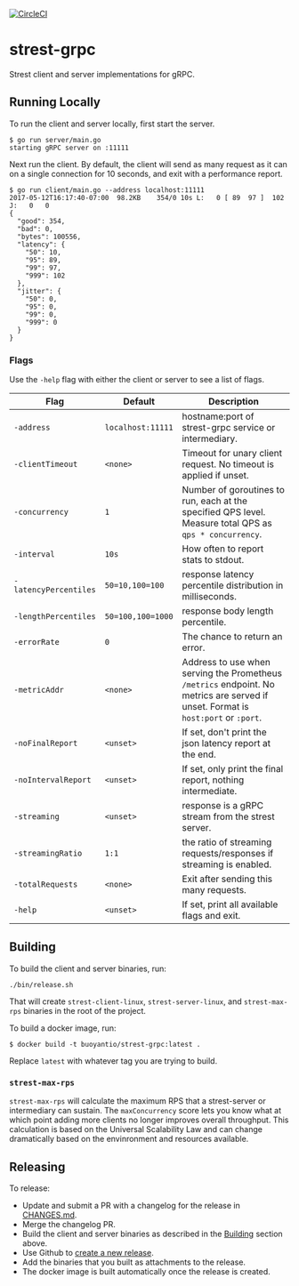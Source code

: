 [![CircleCI](https://circleci.com/gh/BuoyantIO/strest-grpc.svg?style=shield)](https://circleci.com/gh/BuoyantIO/strest-grpc)

# strest-grpc

Strest client and server implementations for gRPC.

## Running Locally

To run the client and server locally, first start the server.

```
$ go run server/main.go
starting gRPC server on :11111
```

Next run the client. By default, the client will send as many request as it can
on a single connection for 10 seconds, and exit with a performance report.

```
$ go run client/main.go --address localhost:11111
2017-05-12T16:17:40-07:00  98.2KB    354/0 10s L:   0 [ 89  97 ]  102 J:   0   0
{
  "good": 354,
  "bad": 0,
  "bytes": 100556,
  "latency": {
    "50": 10,
    "95": 89,
    "99": 97,
    "999": 102
  },
  "jitter": {
    "50": 0,
    "95": 0,
    "99": 0,
    "999": 0
  }
}
```

### Flags

Use the `-help` flag with either the client or server to see a list of flags.

| Flag                  | Default   | Description |
|-----------------------|-----------|-------------|
| `-address`            | `localhost:11111` | hostname:port of strest-grpc service or intermediary. |
| `-clientTimeout`      | `<none>`  | Timeout for unary client request. No timeout is applied if unset. |
| `-concurrency`        | `1`       | Number of goroutines to run, each at the specified QPS level. Measure total QPS as `qps * concurrency`. |
| `-interval`           | `10s`     | How often to report stats to stdout. |
| `-latencyPercentiles` | `50=10,100=100` | response latency percentile distribution in milliseconds. |
| `-lengthPercentiles`  | `50=100,100=1000` | response body length percentile. |
| `-errorRate`          | `0`       | The chance to return an error. |
| `-metricAddr`        | `<none>`  | Address to use when serving the Prometheus `/metrics` endpoint. No metrics are served if unset. Format is `host:port` or `:port`. |
| `-noFinalReport`      | `<unset>` | If set, don't print the json latency report at the end. |
| `-noIntervalReport`   | `<unset>` | If set, only print the final report, nothing intermediate. |
| `-streaming`          | `<unset>` | response is a gRPC stream from the strest server. |
| `-streamingRatio`     | `1:1`     | the ratio of streaming requests/responses if streaming is enabled. |
| `-totalRequests`      | `<none>`  | Exit after sending this many requests. |
| `-help`               | `<unset>` | If set, print all available flags and exit. |

## Building

To build the client and server binaries, run:

```
./bin/release.sh
```

That will create `strest-client-linux`, `strest-server-linux`, and `strest-max-rps` binaries in the
root of the project.

To build a docker image, run:

```
$ docker build -t buoyantio/strest-grpc:latest .
```

Replace `latest` with whatever tag you are trying to build.

### `strest-max-rps`

`strest-max-rps` will calculate the maximum RPS that a strest-server or intermediary
can sustain. The `maxConcurrency` score lets you know what at which point adding more
clients no longer improves overall throughput. This calculation is based on the
Universal Scalability Law and can change dramatically based on the envinronment and
resources available.

## Releasing

To release:

* Update and submit a PR with a changelog for the release in [CHANGES.md](CHANGES.md).
* Merge the changelog PR.
* Build the client and server binaries as described in the [Building](#building) section above.
* Use Github to [create a new release](https://github.com/BuoyantIO/strest-grpc/releases/new).
* Add the binaries that you built as attachments to the release.
* The docker image is built automatically once the release is created.
